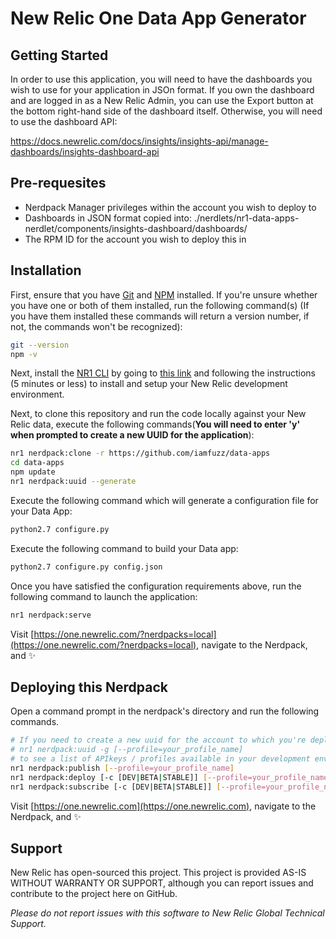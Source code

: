 # New Relic One Data App Generator 

## Getting Started

In order to use this application, you will need to have the dashboards you wish to use for your application in JSOn format.  If you own the dashboard and are logged in as a New Relic Admin, you can use the Export button at the bottom right-hand side of the dashboard itself.  Otherwise, you will need to use the dashboard API:

https://docs.newrelic.com/docs/insights/insights-api/manage-dashboards/insights-dashboard-api

## Pre-requesites

* Nerdpack Manager privileges within the account you wish to deploy to
* Dashboards in JSON format copied into: ./nerdlets/nr1-data-apps-nerdlet/components/insights-dashboard/dashboards/ 
* The RPM ID for the account you wish to deploy this in

## Installation

First, ensure that you have [Git](https://git-scm.com/book/en/v2/Getting-Started-Installing-Git) and [NPM](https://www.npmjs.com/get-npm) installed. If you're unsure whether you have one or both of them installed, run the following command(s) (If you have them installed these commands will return a version number, if not, the commands won't be recognized):

```bash
git --version
npm -v
```

Next, install the [NR1 CLI](https://one.newrelic.com/launcher/developer-center.launcher) by going to [this link](https://one.newrelic.com/launcher/developer-center.launcher) and following the instructions (5 minutes or less) to install and setup your New Relic development environment.

Next, to clone this repository and run the code locally against your New Relic data, execute the following commands(**You will need to enter 'y' when prompted to create a new UUID for the application**):

```bash
nr1 nerdpack:clone -r https://github.com/iamfuzz/data-apps
cd data-apps
npm update
nr1 nerdpack:uuid --generate
```

Execute the following command which will generate a configuration file for your Data App:

```bash
python2.7 configure.py
```

Execute the following command to build your Data app:

```bash
python2.7 configure.py config.json
```

Once you have satisfied the configuration requirements above, run the following command to launch the application:

```bash
nr1 nerdpack:serve
```

Visit [https://one.newrelic.com/?nerdpacks=local](https://one.newrelic.com/?nerdpacks=local), navigate to the Nerdpack, and :sparkles:

## Deploying this Nerdpack

Open a command prompt in the nerdpack's directory and run the following commands.

```bash
# If you need to create a new uuid for the account to which you're deploying this Nerdpack, use the following
# nr1 nerdpack:uuid -g [--profile=your_profile_name]
# to see a list of APIkeys / profiles available in your development environment, run nr1 credentials:list
nr1 nerdpack:publish [--profile=your_profile_name]
nr1 nerdpack:deploy [-c [DEV|BETA|STABLE]] [--profile=your_profile_name]
nr1 nerdpack:subscribe [-c [DEV|BETA|STABLE]] [--profile=your_profile_name]
```

Visit [https://one.newrelic.com](https://one.newrelic.com), navigate to the Nerdpack, and :sparkles:

## Support

New Relic has open-sourced this project. This project is provided AS-IS WITHOUT WARRANTY OR SUPPORT, although you can report issues and contribute to the project here on GitHub.

_Please do not report issues with this software to New Relic Global Technical Support._
